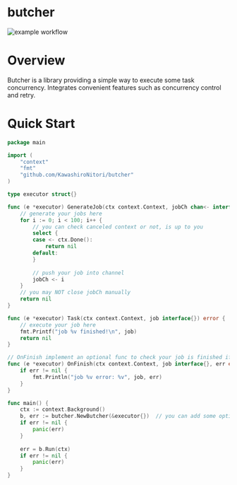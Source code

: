 # butcher
![example workflow](https://github.com/KawashiroNitori/butcher/actions/workflows/ci/badge.svg)

# Overview
Butcher is a library providing a simple way to execute some task concurrency. Integrates convenient features such as concurrency control and retry.

# Quick Start

```go
package main

import (
    "context"
    "fmt"
    "github.com/KawashiroNitori/butcher"
)

type executor struct{}

func (e *executor) GenerateJob(ctx context.Context, jobCh chan<- interface{}) error {
    // generate your jobs here
    for i := 0; i < 100; i++ {
        // you can check canceled context or not, is up to you
        select {
        case <- ctx.Done():
            return nil
        default:
        }
        
        // push your job into channel
        jobCh <- i
    }
    // you may NOT close jobCh manually
    return nil
}

func (e *executor) Task(ctx context.Context, job interface{}) error {
    // execute your job here
    fmt.Printf("job %v finished!\n", job)
    return nil
}

// OnFinish implement an optional func to check your job is finished if you want
func (e *executor) OnFinish(ctx context.Context, job interface{}, err error) {
    if err != nil {
        fmt.Println("job %v error: %v", job, err)
    }
}

func main() {
    ctx := context.Background()
    b, err := butcher.NewButcher(&executor{})  // you can add some options here
    if err != nil {
        panic(err)
    }
    
    err = b.Run(ctx)
    if err != nil {
        panic(err)
    }
}

```

